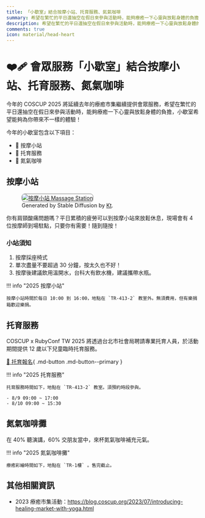 ```yaml
---
title: 「小歇室」結合按摩小站、托育服務、氮氣咖啡
summary: 希望在繁忙的平日還抽空在假日來參與活動時，能夠療癒一下心靈與放鬆身體的負擔，療癒市集希望能夠為你帶來不一樣的體驗！
description: 希望在繁忙的平日還抽空在假日來參與活動時，能夠療癒一下心靈與放鬆身體的負擔，療癒市集希望能夠為你帶來不一樣的體驗！
comments: true
icon: material/head-heart
---
```


# :mending_heart: 會眾服務「小歇室」結合按摩小站、托育服務、氮氣咖啡

今年的 COSCUP 2025 將延續去年的療癒市集繼續提供會眾服務，希望在繁忙的平日還抽空在假日來參與活動時，能夠療癒一下心靈與放鬆身體的負擔，小歇室希望能夠為你帶來不一樣的體驗！

今年的小歇室包含以下項目：

- 💆 按摩小站
- 🎨 托育服務
- 🛌 氮氣咖啡


## 按摩小站

<figure markdown="span">
    <a href="https://secretary.coscup.org/s3/img/2023_sd_massage.png">
        <img src="https://secretary.coscup.org/s3/img/2023_sd_massage.png"
            alt="按摩小站 Massage Station" title="按摩小站 Massage Station"
            style="border-radius: 8px;border:1px solid hsl(0, 0%, 50%);">
    </a>
    <figcaption>Generated by Stable Diffusion by <a href="https://www.linkedin.com/in/katy-huang-8560101b9">Kt</a>.</figcaption>
</figure>

你有肩頸酸痛問題嗎？平日累積的疲勞可以到按摩小站來放鬆休息，現場會有 4 位按摩師到場駐點，只要你有需要！隨到隨按！

### 小站須知

1. 按摩採座椅式
2. 單次盡量不要超過 30 分鐘，按太久也不好！
3. 按摩後建議飲用溫開水，台科大有飲水機，建議攜帶水瓶。

!!! info "2025 按摩小站"

    按摩小站時間於每日 10:00 到 16:00，地點在 `TR-413-2` 教室外。無須費用，但有樂捐箱歡迎樂捐。

## 托育服務

COSCUP x RubyConf TW 2025 將透過台北市社會局聘請專業托育人員，於活動期間提供 12 歲以下兒童臨時托育服務。

[:hatched_chick: 托育報名](https://docs.google.com/forms/d/1ShAqLmkaDqEUPSAFZO-TC5QosZALA7DSwetylcoL-Vw/edit){ .md-button .md-button--primary }

!!! info "2025 托育服務"

    托育服務時間如下，地點在 `TR-413-2` 教室。須預約時段參與。

    - 8/9 09:00 ~ 17:00
    - 8/10 09:00 ~ 15:30

## 氮氣咖啡攤

在 40% 聽演講，60% 交朋友當中，來杯氮氣咖啡補充元氣。


!!! info "2025 氮氣咖啡攤"

    療癒彩繪時間如下，地點在 `TR-1樓` 。售完截止。


## 其他相關資訊

- 2023 療癒市集活動：<https://blog.coscup.org/2023/07/introducing-healing-market-with-yoga.html>
